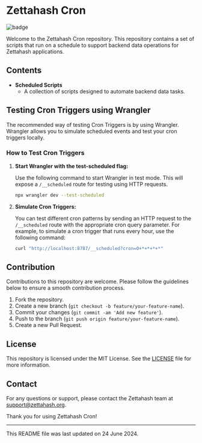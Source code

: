 
# Zettahash Cron

![badge](https://img.shields.io/badge/Current_Deployment_Environment-Couudflare-orange)

Welcome to the Zettahash Cron repository. This repository contains a set of scripts that run on a schedule to support backend data operations for Zettahash applications.

## Contents

- **Scheduled Scripts**
  - A collection of scripts designed to automate backend data tasks.

## Testing Cron Triggers using Wrangler

The recommended way of testing Cron Triggers is by using Wrangler. Wrangler allows you to simulate scheduled events and test your cron triggers locally.

### How to Test Cron Triggers

1. **Start Wrangler with the test-scheduled flag:**

   Use the following command to start Wrangler in test mode. This will expose a `/__scheduled` route for testing using HTTP requests.

   ```sh
   npx wrangler dev --test-scheduled
   ```

2. **Simulate Cron Triggers:**

   You can test different cron patterns by sending an HTTP request to the `/__scheduled` route with the appropriate cron query parameter. For example, to simulate a cron trigger that runs every hour, use the following command:

   ```sh
   curl "http://localhost:8787/__scheduled?cron=0+*+*+*+*"
   ```

## Contribution

Contributions to this repository are welcome. Please follow the guidelines below to ensure a smooth contribution process.

1. Fork the repository.
2. Create a new branch (`git checkout -b feature/your-feature-name`).
3. Commit your changes (`git commit -am 'Add new feature'`).
4. Push to the branch (`git push origin feature/your-feature-name`).
5. Create a new Pull Request.

## License

This repository is licensed under the MIT License. See the [LICENSE](LICENSE) file for more information.

## Contact

For any questions or support, please contact the Zettahash team at [support@zettahash.org](mailto:support@zettahash.org).

Thank you for using Zettahash Cron!

---

This README file was last updated on 24 June 2024.
